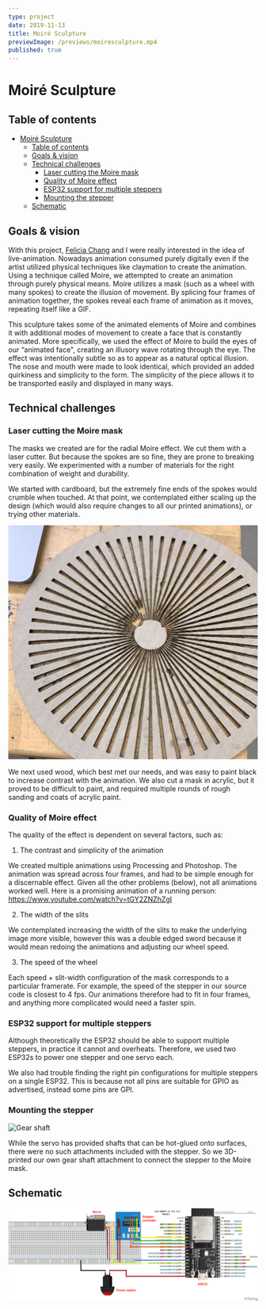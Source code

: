 ```yaml
---
type: project
date: 2019-11-13
title: Moiré Sculpture
previewImage: /previews/moiresculpture.mp4
published: true
---
```


# Moiré Sculpture

<YouTube src="https://www.youtube.com/embed/QM_IjxTim6Y"/>

## Table of contents

- [Moiré Sculpture](#moir%c3%a9-sculpture)
  - [Table of contents](#table-of-contents)
  - [Goals &amp; vision](#goals-amp-vision)
  - [Technical challenges](#technical-challenges)
    - [Laser cutting the Moire mask](#laser-cutting-the-moire-mask)
    - [Quality of Moire effect](#quality-of-moire-effect)
    - [ESP32 support for multiple steppers](#esp32-support-for-multiple-steppers)
    - [Mounting the stepper](#mounting-the-stepper)
  - [Schematic](#schematic)

## Goals & vision

With this project, [Felicia Chang](https://feliciachang.me) and I were really interested in the idea of live-animation. Nowadays animation consumed purely digitally even if the artist utilized physical techniques like claymation to create the animation. Using a technique called Moire, we attempted to create an animation through purely physical means. Moire utilizes a mask (such as a wheel with many spokes) to create the illusion of movement. By splicing four frames of animation together, the spokes reveal each frame of animation as it moves, repeating itself like a GIF.

This sculpture takes some of the animated elements of Moire and combines it with additional modes of movement to create a face that is constantly animated. More specifically, we used the effect of Moire to build the eyes of our “animated face", creating an illusory wave rotating through the eye. The effect was intentionally subtle so as to appear as a natural optical illusion. The nose and mouth were made to look identical, which provided an added quirkiness and simplicity to the form. The simplicity of the piece allows it to be transported easily and displayed in many ways.

## Technical challenges

### Laser cutting the Moire mask

The masks we created are for the radial Moire effect. We cut them with a laser cutter. But because the spokes are so fine, they are prone to breaking very easily. We experimented with a number of materials for the right combination of weight and durability.

We started with cardboard, but the extremely fine ends of the spokes would crumble when touched. At that point, we contemplated either scaling up the design (which would also require changes to all our printed animations), or trying other materials.

![Cardboard mask](./docs/images/cardboard_mask.jpg)

We next used wood, which best met our needs, and was easy to paint black to increase contrast with the animation. We also cut a mask in acrylic, but it proved to be difficult to paint, and required multiple rounds of rough sanding and coats of acrylic paint.

### Quality of Moire effect

The quality of the effect is dependent on several factors, such as:

1. The contrast and simplicity of the animation

We created multiple animations using Processing and Photoshop. The animation was spread across four frames, and had to be simple enough for a discernable effect. Given all the other problems (below), not all animations worked well. Here is a promising animation of a running person: <https://www.youtube.com/watch?v=tGY2ZNZhZgI>

2. The width of the slits

We contemplated increasing the width of the slits to make the underlying image more visible, however this was a double edged sword because it would mean redoing the animations and adjusting our wheel speed.

3. The speed of the wheel

Each speed + slit-width configuration of the mask corresponds to a particular framerate. For example, the speed of the stepper in our source code is closest to 4 fps. Our animations therefore had to fit in four frames, and anything more complicated would need a faster spin.

### ESP32 support for multiple steppers

Although theoretically the ESP32 should be able to support multiple steppers, in practice it cannot and overheats. Therefore, we used two ESP32s to power one stepper and one servo each.

We also had trouble finding the right pin configurations for multiple steppers on a single ESP32. This is because not all pins are suitable for GPIO as advertised, instead some pins are GPI.

### Mounting the stepper

![Gear shaft](./docs/images/gear_shaft.jpg)

While the servo has provided shafts that can be hot-glued onto surfaces, there were no such attachments included with the stepper. So we 3D-printed our own gear shaft attachment to connect the stepper to the Moire mask.

## Schematic

![Schematic](./docs/schematic_bb.png)
